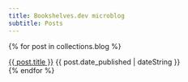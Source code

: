```yaml
---
title: Bookshelves.dev microblog
subtitle: Posts
---
```

{% for post in collections.blog %}
<div><a href="/blog/{{ post.title | slug }}/">{{ post.title }}</a> <span class="text-sm text-gray-400">{{ post.date_published | dateString }}</span></div>
{% endfor %}
